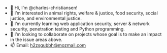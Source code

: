 - 👋 Hi, I’m @charles-christiansen!
- 👀 I’m interested in animal rights, welfare & justice, food security, social justice, and environmental justice.
- 🌱 I’m currently learning web application security, server & network security, penetration testing and Python programming.
- 💞️ I’m looking to collaborate on projects whose goal is to make an impact in the issue areas above.
- 📫 Email: h2zsgubbh@mozmail.com
